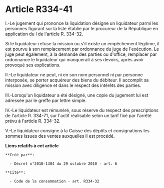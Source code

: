 # Article R334-41

I.-Le jugement qui prononce la liquidation désigne un liquidateur parmi les personnes figurant sur la liste établie par le
procureur de la République en application du I de l'article R. 334-32. 

Si le liquidateur refuse la mission ou s'il existe un empêchement légitime, il est pourvu à son remplacement par ordonnance
du juge de l'exécution. Le juge peut également, à la demande des parties ou d'office, remplacer par ordonnance le liquidateur
qui manquerait à ses devoirs, après avoir provoqué ses explications. 

II.-Le liquidateur ne peut, ni en son nom personnel ni par personne interposée, se porter acquéreur des biens du débiteur. Il
accomplit sa mission avec diligence et dans le respect des intérêts des parties. 

III.-Lorsqu'un liquidateur a été désigné, une copie du jugement lui est adressée par le greffe par lettre simple. 

IV.-Le liquidateur est rémunéré, sous réserve du respect des prescriptions de l'article R. 334-71, sur l'actif réalisable
selon un tarif fixé par l'arrêté prévu à l'article R. 334-32.

V.-Le liquidateur consigne à la Caisse des dépôts et consignations les sommes issues des ventes auxquelles il est procédé.

**Liens relatifs à cet article**

	**Créé par**:

	  - Décret n°2010-1304 du 29 octobre 2010 - art. 6

	**Cite**:

	  - Code de la consommation - art. R334-32

